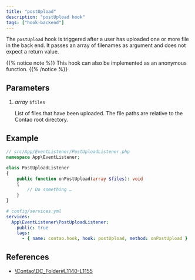 ```yaml
---
title: "postUpload"
description: "postUpload hook"
tags: ["hook-backend"]
---
```



The `postUpload` hook is triggered after a user has uploaded one or more file in
the back end. It passes an array of filenames as argument and does not expect
a return value.


{{% notice note %}}
This hook can also be implemented as an anonymous function.
{{% /notice %}}


## Parameters

1. *array* `$files`

    List of files that have been uploaded. The file paths are relative to the
    Contao root directory.


## Example

```php
// src/App/EventListener/PostUploadListener.php
namespace App\EventListener;

class PostUploadListener
{
    public function onPostUpload(array $files): void
    {
        // Do something …
    }
}
```

```yml
# config/services.yml
services:
  App\EventListener\PostUploadListener:
    public: true
    tags:
      - { name: contao.hook, hook: postUpload, method: onPostUpload }
```


## References

- [\Contao\DC_Folder#L1140-L1155](https://github.com/contao/contao/blob/4.7.6/core-bundle/src/Resources/contao/drivers/DC_Folder.php#L1140-L1155)
